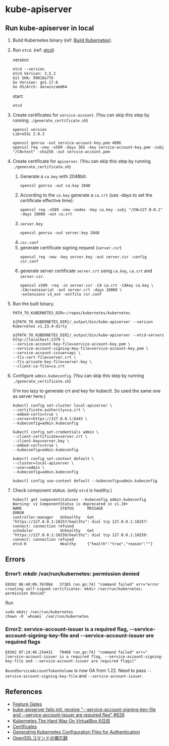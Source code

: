 # kube-apiserver

## Run kube-apiserver in local

1. Build Kubernetes binary (ref: [Build Kubernetes](../README.md#build-kubernetes)).
1. Run `etcd`. (ref: [etcd](../etcd/))

    version:
    ```
    etcd --version
    etcd Version: 3.5.2
    Git SHA: 99018a77b
    Go Version: go1.17.6
    Go OS/Arch: darwin/amd64
    ```

    start:

    ```
    etcd
    ```
1. Create certificates for `service-account`. (You can skip this step by running `./generate_certificate.sh`)
    ```
    openssl version
    LibreSSL 2.8.3
    ```

    ```
    openssl genrsa -out service-account-key.pem 4096
    openssl req -new -x509 -days 365 -key service-account-key.pem -subj "/CN=test" -sha256 -out service-account.pem
    ```

1. Create certificate for `apiserver`. (You can skip this step by running `./generate_certificate.sh`)

    1. Generate a `ca.key` with 2048bit:
        ```
        openssl genrsa -out ca.key 2048
        ```
    1. According to the `ca.key` generate a `ca.crt` (use -days to set the certificate effective time):
        ```
        openssl req -x509 -new -nodes -key ca.key -subj "/CN=127.0.0.1" -days 10000 -out ca.crt
        ```
    1. `server.key`
        ```
        openssl genrsa -out server.key 2048
        ```
    1. `csr.conf`
    1. generate certificate signing request (`server.csr`)
        ```
        openssl req -new -key server.key -out server.csr -config csr.conf
        ```
    1. generate server certificate `server.crt` using `ca.key`, `ca.crt` and `server.csr`.
        ```
        openssl x509 -req -in server.csr -CA ca.crt -CAkey ca.key \
        -CAcreateserial -out server.crt -days 10000 \
        -extensions v3_ext -extfile csr.conf
        ```

1. Run the built binary.

    ```
    PATH_TO_KUBERNETES_DIR=~/repos/kubernetes/kubernetes
    ```

    ```
    ${PATH_TO_KUBERNETES_DIR}/_output/bin/kube-apiserver --version
    Kubernetes v1.23.4-dirty
    ```

    ```
    ${PATH_TO_KUBERNETES_DIR}/_output/bin/kube-apiserver --etcd-servers http://localhost:2379 \
    --service-account-key-file=service-account-key.pem \
    --service-account-signing-key-file=service-account-key.pem \
    --service-account-issuer=api \
    --tls-cert-file=server.crt \
    --tls-private-key-file=server.key \
    --client-ca-file=ca.crt
    ```

1. Configure `admin.kubeconfig`. (You can skip this step by running `./generate_certificate.sh`)

    (I'm too lazy to generate crt and key for kubectl. So used the same one as server here.)

    ```
    kubectl config set-cluster local-apiserver \
    --certificate-authority=ca.crt \
    --embed-certs=true \
    --server=https://127.0.0.1:6443 \
    --kubeconfig=admin.kubeconfig

    kubectl config set-credentials admin \
    --client-certificate=server.crt \
    --client-key=server.key \
    --embed-certs=true \
    --kubeconfig=admin.kubeconfig

    kubectl config set-context default \
    --cluster=local-apiserver \
    --user=admin \
    --kubeconfig=admin.kubeconfig

    kubectl config use-context default --kubeconfig=admin.kubeconfig
    ```

1. Check component status. (only `etcd` is healthy.)
    ```
    kubectl get componentstatuses --kubeconfig admin.kubeconfig
    Warning: v1 ComponentStatus is deprecated in v1.19+
    NAME                 STATUS      MESSAGE                                                                                        ERROR
    controller-manager   Unhealthy   Get "https://127.0.0.1:10257/healthz": dial tcp 127.0.0.1:10257: connect: connection refused
    scheduler            Unhealthy   Get "https://127.0.0.1:10259/healthz": dial tcp 127.0.0.1:10259: connect: connection refused
    etcd-0               Healthy     {"health":"true","reason":""}
    ```

## Errors

### Error1: mkdir /var/run/kubernetes: permission denied

```
E0302 06:40:09.767084   37385 run.go:74] "command failed" err="error creating self-signed certificates: mkdir /var/run/kubernetes: permission denied"
```

Run
```
sudo mkdir /var/run/kubernetes
chown -R `whoami` /var/run/kubernetes
```

### Error2: service-account-issuer is a required flag, --service-account-signing-key-file and --service-account-issuer are required flags

```
E0302 07:14:46.234431   79468 run.go:74] "command failed" err="[service-account-issuer is a required flag, --service-account-signing-key-file and --service-account-issuer are required flags]"
```

`BoundServiceAccountTokenVolume` is now GA from 1.22. Need to pass `--service-account-signing-key-file` and `--service-account-issuer`.

## References
- [Feature Gates](https://kubernetes.io/docs/reference/command-line-tools-reference/feature-gates/)
- [kube-apiserver fails init. receive "--service-account-signing-key-file and --service-account-issuer are required flag" #626](https://github.com/kelseyhightower/kubernetes-the-hard-way/issues/626)
- [Kubernetes The Hard Way On VirtualBox 6日目](https://headtonirvana.hatenablog.com/entry/2021/10/11/Kubernetes_The_Hard_Way_On_VirtualBox_6%E6%97%A5%E7%9B%AE)
- [Certificates](https://kubernetes.io/docs/tasks/administer-cluster/certificates/)
- [Generating Kubernetes Configuration Files for Authentication](https://github.com/kelseyhightower/kubernetes-the-hard-way/blob/ca96371e4d2d2176e8b2c3f5b656b5d92973479e/docs/05-kubernetes-configuration-files.md)
- [OpenSSLコマンドの備忘録](https://qiita.com/takech9203/items/5206f8e2572e95209bbc)
